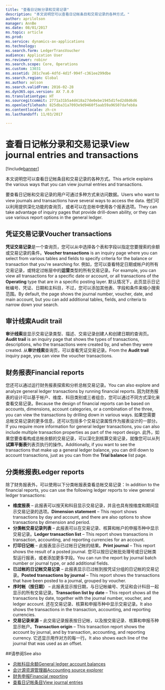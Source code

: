 ```yaml
---
title: "查看日记帐分录和交易记录"
description: "本文说明您可以查看日记帐条目和交易记录的各种方式。"
author: aprilolson
manager: AnnBe
ms.date: 08/01/2017
ms.topic: article
ms.prod: 
ms.service: dynamics-ax-applications
ms.technology: 
ms.search.form: LedgerTransVoucher
audience: Application User
ms.reviewer: robinr
ms.search.scope: Core, Operations
ms.custom: 13031
ms.assetid: 281c7ea6-4dfd-4d1f-994f-c361ee299dbe
ms.search.region: Global
ms.author: aolson
ms.search.validFrom: 2016-02-28
ms.dyn365.ops.version: AX 7.0.0
ms.translationtype: HT
ms.sourcegitcommit: 2771a31b5a4d418a27de0ebe1945d1fed2d8d6d6
ms.openlocfilehash: 825dba31a7093e9d9460f5aab59a96507dafeb8a
ms.contentlocale: zh-cn
ms.lasthandoff: 11/03/2017

---
```


# <a name="view-journal-entries-and-transactions"></a><span data-ttu-id="d69a2-103">查看日记帐分录和交易记录</span><span class="sxs-lookup"><span data-stu-id="d69a2-103">View journal entries and transactions</span></span>

[!include[banner](../includes/banner.md)]


<span data-ttu-id="d69a2-104">本文说明您可以查看日记帐条目和交易记录的各种方式。</span><span class="sxs-lookup"><span data-stu-id="d69a2-104">This article explains the various ways that you can view journal entries and transactions.</span></span> 

<span data-ttu-id="d69a2-105">要查看日记帐和交易记录的用户可通过多种方式来访问数据。</span><span class="sxs-lookup"><span data-stu-id="d69a2-105">Users who want to view journals and transactions have several ways to access the data.</span></span> <span data-ttu-id="d69a2-106">他们可以利用提供深化功能的查询页，或者可以在总帐中使用各个报表选项。</span><span class="sxs-lookup"><span data-stu-id="d69a2-106">They can take advantage of inquiry pages that provide drill-down ability, or they can use various report options in the general ledger.</span></span>

## <a name="voucher-transactions"></a><span data-ttu-id="d69a2-107">凭证交易记录</span><span class="sxs-lookup"><span data-stu-id="d69a2-107">Voucher transactions</span></span>
<span data-ttu-id="d69a2-108">**凭证交易记录**是一个查询页，您可以从中选择各个表和字段以指定您要搜索的余额或交易记录的条件。</span><span class="sxs-lookup"><span data-stu-id="d69a2-108">**Voucher transactions** is an inquiry page where you can select from various tables and fields to specify criteria for the balance or transaction that you're searching for.</span></span> <span data-ttu-id="d69a2-109">例如，您可以查看特定日期或帐户的所有交易记录，或特定过帐层中的**运营**类型的所有交易记录。</span><span class="sxs-lookup"><span data-stu-id="d69a2-109">For example, you can view all transactions for a specific date or account, or all transactions of the **Operating** type that are in a specific posting layer.</span></span> <span data-ttu-id="d69a2-110">默认情况下，此页显示日记帐编号、凭证、日期和主科目，不过，您可以添加其他表、字段和条件来缩小搜索范围。</span><span class="sxs-lookup"><span data-stu-id="d69a2-110">By default, the page shows the journal number, voucher, date, and main account, but you can add additional tables, fields, and criteria to narrow down your search.</span></span>

## <a name="audit-trail"></a><span data-ttu-id="d69a2-111">审计线索</span><span class="sxs-lookup"><span data-stu-id="d69a2-111">Audit trail</span></span>
<span data-ttu-id="d69a2-112">**审计线索**是显示交易记录类型、描述、交易记录创建人和创建日期的查询页。</span><span class="sxs-lookup"><span data-stu-id="d69a2-112">**Audit trail** is an inquiry page that shows the types of transactions, descriptions, who the transactions were created by, and when they were created.</span></span> <span data-ttu-id="d69a2-113">从**审计线索**查询页，可以查看凭证交易记录。</span><span class="sxs-lookup"><span data-stu-id="d69a2-113">From the **Audit trail** inquiry page, you can view the voucher transactions.</span></span>

## <a name="financial-reports"></a><span data-ttu-id="d69a2-114">财务报表</span><span class="sxs-lookup"><span data-stu-id="d69a2-114">Financial reports</span></span>
<span data-ttu-id="d69a2-115">您还可以通过运行财务报表探索和分析总帐交易记录。</span><span class="sxs-lookup"><span data-stu-id="d69a2-115">You can also explore and analyze general ledger transactions by running financial reports.</span></span> <span data-ttu-id="d69a2-116">因为财务报表的设计可以基于帐户、维度、科目类别或三者组合，您可以通过不同方式深化来查看交易记录。</span><span class="sxs-lookup"><span data-stu-id="d69a2-116">Because the design of financial reports can be based on accounts, dimensions, account categories, or a combination of the three, you can view the transactions by drilling down in various ways.</span></span> <span data-ttu-id="d69a2-117">如果您需要总帐交易记录的更多信息，还可以包括多个交易记录属性作为报表设计的一部分。</span><span class="sxs-lookup"><span data-stu-id="d69a2-117">If you require more information for general ledger transactions, you can also include multiple transaction properties as part of the report design.</span></span> <span data-ttu-id="d69a2-118">此外，如果您要查看构成总帐余额的交易记录，可以深化到核算交易记录，就像您可以从列 **试算平衡表**列表页执行的操作。</span><span class="sxs-lookup"><span data-stu-id="d69a2-118">Additionally, if you want to see the transactions that make up a general ledger balance, you can drill down to account transactions, just as you can from the **Trial balance** list page.</span></span>

## <a name="ledger-reports"></a><span data-ttu-id="d69a2-119">分类帐报表</span><span class="sxs-lookup"><span data-stu-id="d69a2-119">Ledger reports</span></span>
<span data-ttu-id="d69a2-120">除了财务报表外，可以使用以下分类帐报表查看总帐交易记录：</span><span class="sxs-lookup"><span data-stu-id="d69a2-120">In addition to the financial reports, you can use the following ledger reports to view general ledger transactions:</span></span>

-   <span data-ttu-id="d69a2-121">**维度报表** – 此报表可以按天和科目显示交易记录，并且也具有按维度和期间显示交易记录的选项。</span><span class="sxs-lookup"><span data-stu-id="d69a2-121">**Dimension statement** – This report shows transactions by day and account, and there are also options to show transactions by dimension and period.</span></span>
-   <span data-ttu-id="d69a2-122">**分类帐交易记录列表** – 此报表可以在交易记录、核算和帐户的申报币种中显示交易记录。</span><span class="sxs-lookup"><span data-stu-id="d69a2-122">**Ledger transaction list** – This report shows transactions in transaction, accounting, and reporting currencies for an account.</span></span>
-   <span data-ttu-id="d69a2-123">**打印日记帐** – 此报表显示已过帐日记帐的结果。</span><span class="sxs-lookup"><span data-stu-id="d69a2-123">**Print journal** – This report shows the result of a posted journal.</span></span> <span data-ttu-id="d69a2-124">您可以按日记帐批处理号或日记帐类型运行报表，或者添加更多字段。</span><span class="sxs-lookup"><span data-stu-id="d69a2-124">You can run the report by journal batch number or journal type, or add additional fields.</span></span>
-   <span data-ttu-id="d69a2-125">**已过帐的日记帐交易记录** – 此报表显示已过帐到按凭证分组的日记帐的交易记录。</span><span class="sxs-lookup"><span data-stu-id="d69a2-125">**Posted transactions by journal** – This report shows the transactions that have been posted to a journal, grouped by voucher.</span></span>
-   <span data-ttu-id="d69a2-126">**序时帐（按日期）** – 此报表显示按日期，与日记帐编号、凭证和会计科目一起显示的所有交易记录。</span><span class="sxs-lookup"><span data-stu-id="d69a2-126">**Transaction list by date** – This report shows all the transactions by date, together with the journal number, voucher, and ledger account.</span></span> <span data-ttu-id="d69a2-127">还在交易记录、核算和申报币种中显示交易记录。</span><span class="sxs-lookup"><span data-stu-id="d69a2-127">It also shows the transactions in the transaction, accounting, and reporting currencies.</span></span>
-   <span data-ttu-id="d69a2-128">**交易记录来源** – 此交易记录报表按日记帐，以及按交易记录、核算和申报币种显示帐户。</span><span class="sxs-lookup"><span data-stu-id="d69a2-128">**Transaction origin** – This transaction report shows the account by journal, and by transaction, accounting, and reporting currency.</span></span> <span data-ttu-id="d69a2-129">它还显示用作对方的每一行。</span><span class="sxs-lookup"><span data-stu-id="d69a2-129">It also shows each line of the journal that was used as an offset.</span></span>


##<a name="see-also"></a><span data-ttu-id="d69a2-130">请参阅</span><span class="sxs-lookup"><span data-stu-id="d69a2-130">See also</span></span>
- [<span data-ttu-id="d69a2-131">总帐科目余额</span><span class="sxs-lookup"><span data-stu-id="d69a2-131">General ledger account balances</span></span>](general-ledger-account-balances.md) 
- [<span data-ttu-id="d69a2-132">会计源资源管理器</span><span class="sxs-lookup"><span data-stu-id="d69a2-132">Accounting source explorer</span></span>](..\accounts-payable\accounting-source-explorer.md)
- [<span data-ttu-id="d69a2-133">财务申报</span><span class="sxs-lookup"><span data-stu-id="d69a2-133">Financial reporting</span></span>](financial-reporting-getting-started.md)
- [<span data-ttu-id="d69a2-134">查看日记帐条目</span><span class="sxs-lookup"><span data-stu-id="d69a2-134">View journal entries</span></span>](tasks/view-journal-entries-or-transactions.md)




